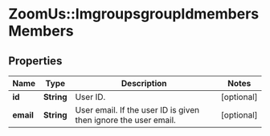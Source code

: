 # ZoomUs::ImgroupsgroupIdmembersMembers

## Properties
Name | Type | Description | Notes
------------ | ------------- | ------------- | -------------
**id** | **String** | User ID. | [optional] 
**email** | **String** | User email. If the user ID is given then ignore the user email.  | [optional] 


